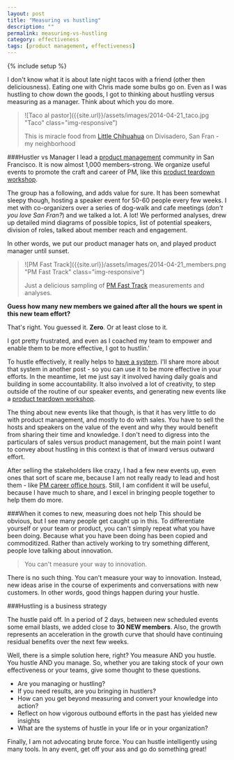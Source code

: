```yaml
---
layout: post
title: "Measuring vs hustling"
description: ""
permalink: measuring-vs-hustling
category: effectiveness
tags: [product management, effectiveness]
---
```

{% include setup %}

I don\'t know what it is about late night tacos with a friend (other then deliciousness). Eating one with Chris made some bulbs go on. Even as I was hustling to chow down the goods, I got to thinking about hustling versus measuring as a manager. Think about which you do more.

> ![Taco al pastor]({{site.url}}/assets/images/2014-04-21_taco.jpg "Taco" class="img-responsive")
>
> This is miracle food from [Little Chihuahua](http://thelittlechihuahua.com/) on Divisadero, San Fran - my neighborhood

###Hustler vs Manager
I lead a [product management](http://meetup.com/productmanagementfasttrack) community in San Francisco. It is now almost 1,000 members-strong. We organize useful events to promote the craft and career of PM, like this [product teardown workshop](http://goo.gl/KvYIvQ).

The group has a following, and adds value for sure. It has been somewhat sleepy though, hosting a speaker event for 50-60 people every few weeks. I met with co-organizers over a series of dog-walk and cafe meetings (_don\'t you love San Fran?_) and we talked a lot. A lot! We performed analyses, drew up detailed mind diagrams of possible topics, list of potential speakers, division of roles, talked about member reach and engagement.

In other words, we put our product manager hats on, and played product manager until sunset.

> ![PM Fast Track]({{site.url}}/assets/images/2014-04-21_members.png "PM Fast Track" class="img-responsive")
>
> Just a delicious sampling of [PM Fast Track](http://productmanagementfasttrack.com) measurements and analyses.

__Guess how many new members we gained after all the hours we spent in this new team effort?__

That\'s right. You guessed it. __Zero__. Or at least close to it.

I got pretty frustrated, and even as I coached my team to empower and enable them to be more effective, I got to hustlin.'

To hustle effectively, it really helps to [have a system](http://dklounge.github.io). I\'ll share more about that system in another post - so you can use it to be more effective in your efforts. In the meantime, let me just say it involved having daily goals and building in some accountability. It also involved a lot of creativity, to step outside of the routine of our speaker events, and generating new events like a [product teardown workshop](http://goo.gl/KvYIvQ).

The thing about new events like that though, is that it has very little to do with product management, and mostly to do with sales. You have to sell the hosts and speakers on the value of the event and why they would benefit from sharing their time and knowledge. I don\'t need to digress into the particulars of sales versus product management, but the main point I want to convey about hustling in this context is that of inward versus outward effort.

After selling the stakeholders like crazy, I had a few new events up, even ones that sort of scare me, because I am not really ready to lead and host them - like [PM career office hours](http://goo.gl/JwRSFF). Still, I am confident it will be useful, because I have much to share, and I excel in bringing people together to help them do more.

###When it comes to new, measuring does not help
This should be obvious, but I see many people get caught up in this. To differentiate yourself or your team or product, you can\'t simply repeat what you have been doing. Because what you have been doing has been copied and commoditized. Rather than actively working to try something different, people love talking about innovation.

<blockquote class="pattern-diagonal">
  <p>You can't measure your way to innovation.</p>
</blockquote>

There is no such thing. You can\'t measure your way to innovation. Instead, new ideas arise in the course of experiments and conversations with new customers. In other words, good things happen during your hustle.

###Hustling is a business strategy

The hustle paid off. In a period of 2 days, between new scheduled events some email blasts, we added close to __30 NEW members__. Also, the growth represents an acceleration in the growth curve that should have continuing residual benefits over the next few weeks.

Well, there is a simple solution here, right? You measure AND you hustle. You hustle AND you manage. So, whether you are taking stock of your own effectiveness or your teams, give some thought to these questions.

* Are you managing or hustling?
* If you need results, are you bringing in hustlers?
* How can you get beyond measuring and convert your knowledge into action?
* Reflect on how vigorous outbound efforts in the past has yielded new insights
* What are the systems of hustle in your life or in your organization?

Finally, I am not advocating brute force. You can hustle intelligently using many tools. In any event, get off your ass and go do something great!

